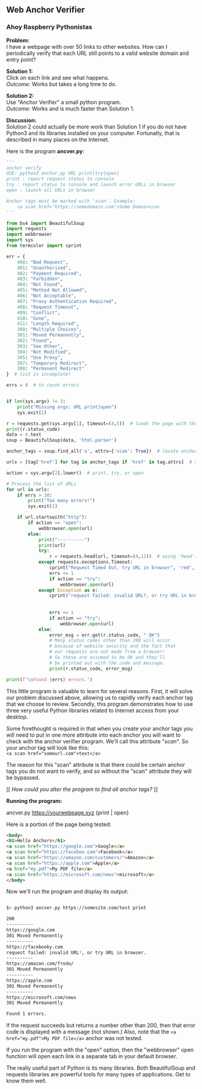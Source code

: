 ## Web Anchor Verifier

### Ahoy Raspberry Pythonistas

__Problem:__  
I have a webpage with over 50 links to other websites.
How can I periodically verify that each URL still points
to a valid website domain and entry point?

__Solution 1:__  
Click on each link and see what happens.  
_Outcome:_ Works but takes a long time to do.

__Solution 2:__  
Use "Anchor Verifier" a small python program.  
_Outcome:_ Works and is much faster than Solution 1.

__Discussion:__  
Solution 2 could actually be more work than Solution 1 if
you do not have Python3 and its libraries installed on your computer.
Fortunatly, that is described in many places on the Internet.

Here is the program __ancver.py__:  
```python
'''
anchor verify
USE: python3 anchor.py URL print|try|open|
print : report request status to console
try : report status to console and launch error URLs in browser
open : launch all URLs in browser

Anchor tags must be marked with 'scan'. Example:
    <a scan href='https://somedomain.com'>Some Domain</a>
'''

from bs4 import BeautifulSoup
import requests
import webbrowser
import sys
from termcolor import cprint

err = {
    400: "Bad Request",
    401: "Unauthorized",
    402: "Payment Required",
    403: "Forbidden",
    404: "Not Found",
    405: "Method Not Allowed",
    406: "Not Acceptable",
    407: "Proxy Authentication Required",
    408: "Request Timeout",
    409: "Conflict",
    410: "Gone",
    411: "Length Required",
    300: "Multiple Choices",
    301: "Moved Permanently",
    302: "Found",
    303: "See Other",
    304: "Not Modified",
    305: "Use Proxy",
    307: "Temporary Redirect",
    308: "Permanent Redirect"
}  # list is incomplete!

errs = 0  # to count errors


if len(sys.argv) != 3:
    print("Missing args: URL print|open")
    sys.exit(1)

r = requests.get(sys.argv[1], timeout=(4,5))  # loads the page with the links to be tested
print(r.status_code)
data = r.text
soup = BeautifulSoup(data, 'html.parser')

anchor_tags = soup.find_all('a', attrs={'scan': True})  # locate anchor tags with "scan" attribute

urls = [tag['href'] for tag in anchor_tags if 'href' in tag.attrs]  # create list of URLs

action = sys.argv[2].lower()  # print, try, or open

# Process the list of URLs
for url in urls:
    if errs > 30:
        print("Too many errors!")
        sys.exit(1)

    if url.startswith("http"):
        if action == "open":
            webbrowser.open(url)
        else:
            print("----------")
            print(url)
            try:
                r = requests.head(url, timeout=(4,11))  # using 'head', faster than 'get'
            except requests.exceptions.Timeout:
                cprint("Request Timed Out, try URL in browser", 'red', attrs=['bold',])
                errs += 1
                if action == "try":
                    webbrowser.open(url)
            except Exception as e:
                cprint("request failed: invalid URL?, or try URL in browser.",
                                                                           'red',
                                                                           attrs=['bold',])
                errs += 1
                if action == "try":
                    webbrowser.open(url)
            else:
                error_msg = err.get(r.status_code, " OK")
                # Many status codes other than 200 will occur
                # because of website security and the fact that
                # our requests are not made from a browser!
                # So these are assumed to be OK and they'll
                # be printed out with the code and message.
                print(r.status_code, error_msg)

print(f"\nFound {errs} errors.")

```

This little program is valuable to learn for several reasons. 
First, it will solve our problem discussed above, allowing us to rapidly 
verify each anchor tag that we choose to review. Secondly, this program
demonstrates how to use three very useful Python libraries related to 
Internet access from your desktop.

Some forethought is required in that when you create your anchor tags you will
need to put in one more attribute into each anchor you will want to check with
the anchor verifier program. We'll call this attribute "_scan_". So your anchor tag
will look like this:  
  `<a scan href="someurl.com">text</a>`

The reason for this "scan" attribute is that there could be certain anchor tags you do not want
to verify, and so without the "scan" attribute they will be bypassed.

>
[[ _How could you alter the program to find all anchor tags?_ ]]

__Running the program:__  

ancver.py https://yourwebpage.xyz {print | open}

Here is a portion of the page being tested:  
```html
<body>
<h1>Hello Anchors</h1>
<a scan href="https://google.com">Google</a>
<a scan href="https://faceboo.com">Facebook</a>
<a scan href="https://amazon.com/customerx/">Amazon</a>
<a scan href="https://apple.com">Apple</a>
<a href="my.pdf">My PDF file</a>
<a scan href="https://microsoft.com/news">microsoft</a>
</body>

```

Now we'll run the program and display its output:  
```bash

$> python3 ancver.py https://somesite.com/test print

```
```bash
200
----------
https://google.com
301 Moved Permanently
----------
https://facebooky.com
request failed: invalid URL?, or try URL in browser.
----------
https://amazon.com/frodo/
301 Moved Permanently
----------
https://apple.com
301 Moved Permanently
----------
https://microsoft.com/news
301 Moved Permanently

Found 1 errors.
```
If the request succeeds but returns a number other than 200, then
that error code is displayed with a message (not shown.)
Also, note that the `<a href="my.pdf">My PDF file</a>` anchor was not
tested.

If you run the program with the "open" option, then the "webbrowser" open function
will open each link in a separate tab in your default browser.

The really useful part of Python is its many libraries.
Both BeautifulSoup and requests libraries are powerful tools for many
types of applications. Get to know them well.


